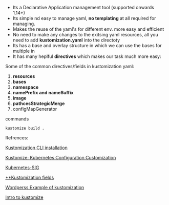 * Its a Declarative Application management tool (supported onwards 1.14+)
* Its simple nd easy to manage yaml, **no templating** at all required for managing.
* Makes the reuse of the yaml's for different env. more easy and efficient
* No need to make any changes to the exitsing yaml resources, all you need to add **kustomization.yaml** into 
the directoty
* Its has a base and overlay structure in which we can use the bases for multiple in
* It has many heplful **directives** which makes our task much more easy:

Some of the common directives/fields in kustomization yaml:
1. **resources**
2. **bases**
3. **namespace**
4. **namePrefix and nameSuffix**
5. **image**
6. **pathcesStrategicMerge**
6. configMapGenerator


commands
```
kustomize build .
```

Refrences:

[Kustomization CLI installation](https://github.com/kubernetes-sigs/kustomize/blob/master/docs/INSTALL.md)

[Kustomize: Kubernetes Configuration Customization](https://www.youtube.com/watch?v=WWJDbHo-OeY)

[Kubernetes-SIG](https://github.com/kubernetes-sigs/kustomize)

[\*\*Kustomization fields](https://github.com/kubernetes-sigs/kustomize/blob/master/docs/fields.md)

[Wordperss Example of kustomization](https://github.com/kubernetes-sigs/kustomize/tree/master/examples/wordpress)

[Intro to kustomize](https://kubectl.docs.kubernetes.io/pages/app_management/introduction.html)